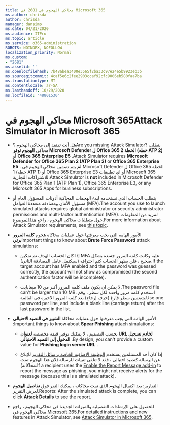 ```yaml
---
title: محاكي الهجوم في 2681 في Microsoft 365
ms.author: chrisda
author: chrisda
manager: dansimp
ms.date: 04/21/2020
ms.audience: ITPro
ms.topic: article
ms.service: o365-administration
ROBOTS: NOINDEX, NOFOLLOW
localization_priority: Normal
ms.custom:
- "2681"
ms.assetid: ''
ms.openlocfilehash: 7b48abea3400e3565f2ba33c97e24e5b9923eb3b
ms.sourcegitcommit: 4caf5e6c2fee2903ccaf92cfc9006eb580faa7ba
ms.translationtype: MT
ms.contentlocale: ar-SA
ms.lasthandoff: 10/29/2020
ms.locfileid: "48801530"
---
```

# <a name="attack-simulator-in-microsoft-365"></a><span data-ttu-id="4db12-102">محاكي الهجوم في Microsoft 365</span><span class="sxs-lookup"><span data-stu-id="4db12-102">Attack Simulator in Microsoft 365</span></span>

- <span data-ttu-id="4db12-103">هل أنت تفتقد إلى محاكي الهجوم ؟</span><span class="sxs-lookup"><span data-stu-id="4db12-103">Are you missing Attack Simulator?</span></span> <span data-ttu-id="4db12-104">يتطلب محاكي **الهجوم توفر Microsoft Defender ل Office 365 الخطة 2 (خطه ATP 2)** أو **Office 365 Enterprise E5** .</span><span class="sxs-lookup"><span data-stu-id="4db12-104">Attack Simulator requires **Microsoft Defender for Office 365 Plan 2 (ATP Plan 2)** or **Office 365 Enterprise E5** .</span></span> <span data-ttu-id="4db12-105">**لم** يتم تضمين محاكي الهجوم في Microsoft Defender ل Office 365 الخطة 1 (خطه ATP 1) أو Office 365 Enterprise E3 أو اي تطبيقات Microsoft 365 للاشتراكات التجارية.</span><span class="sxs-lookup"><span data-stu-id="4db12-105">Attack Simulator is **not** included in Microsoft Defender for Office 365 Plan 1 (ATP Plan 1), Office 365 Enterprise E3, or any Microsoft 365 Apps for business subscriptions.</span></span>

- <span data-ttu-id="4db12-106">يتطلب الحساب الذي تستخدمه لبدء الهجمات المحاكية أذونات المسؤول العام أو مسؤول الأمان ومصادقه متعددة العوامل (MFA).</span><span class="sxs-lookup"><span data-stu-id="4db12-106">The account you use to launch simulated attacks requires global administrator or security administrator permissions and multi-factor authentication (MFA).</span></span> <span data-ttu-id="4db12-107">لمزيد من المعلومات حول متطلبات محاكي الهجوم ، راجع [هذا الموضوع](https://docs.microsoft.com/microsoft-365/security/office-365-security/attack-simulator).</span><span class="sxs-lookup"><span data-stu-id="4db12-107">For more information about Attack Simulator requirements, see [this topic](https://docs.microsoft.com/microsoft-365/security/office-365-security/attack-simulator).</span></span>

- <span data-ttu-id="4db12-108">الأمور الهامه التي يجب معرفتها حول عمليات محاكاة هجوم **كلمه المرور برتي**</span><span class="sxs-lookup"><span data-stu-id="4db12-108">Important things to know about **Brute Force Password** attack simulations:</span></span>

  - <span data-ttu-id="4db12-109">إذا كان الحساب الهدف تم تمكين MFA عليه وكانت كلمه المرور جسده بشكل صحيح ، فلن يظهر الحساب كتم اختراقه (سيكتمل عامل المصادقة الثاني).</span><span class="sxs-lookup"><span data-stu-id="4db12-109">If the target account has MFA enabled and the password was guessed correctly, the account will not show as compromised (the second authentication factor will be incomplete).</span></span>

  - <span data-ttu-id="4db12-110">لا يمكن ان يكون ملف كلمه المرور أكبر من 10 ميغابايت.</span><span class="sxs-lookup"><span data-stu-id="4db12-110">The password file can't be larger than 10 MB.</span></span> <span data-ttu-id="4db12-111">استخدم كلمه مرور واحده لكل سطر ، وقم بتضمين سطر فارغ (حرف إرجاع) بعد كلمه المرور الاخيره في القائمة.</span><span class="sxs-lookup"><span data-stu-id="4db12-111">Use one password per line, and include a blank line (carriage return) after the last password in the list.</span></span>

- <span data-ttu-id="4db12-112">الأمور الهامه التي يجب معرفتها حول عمليات محاكاة **الشبير في التصيد الاحتيالي** :</span><span class="sxs-lookup"><span data-stu-id="4db12-112">Important things to know about **Spear Phishing** attach simulations:</span></span>

  - <span data-ttu-id="4db12-113">بحسب التصميم ، لا يمكنك توفير قيمه مخصصه **لعنوان URL لخادم تسجيل الدخول إلى التصيد الاحتيالي** .</span><span class="sxs-lookup"><span data-stu-id="4db12-113">By design, you can't provide a custom value for **Phishing login server URL** .</span></span>

  - <span data-ttu-id="4db12-114">إذا كان أحد المستلمين يستخدم [الوظيفة الاضافيه الخاصة برسائل التقرير](https://docs.microsoft.com/microsoft-365/security/office-365-security/enable-the-report-message-add-in) للإبلاغ عن الرسالة كتصيد احتيالي ، فقد لا تتلقي تنبيات للرسالة (لان هذا الهجوم تمت محاكاته).</span><span class="sxs-lookup"><span data-stu-id="4db12-114">If a recipient uses the [Enable the Report Message add-in](https://docs.microsoft.com/microsoft-365/security/office-365-security/enable-the-report-message-add-in) to report the message as phishing, you might not receive alerts for the message (because this is a simulated attack).</span></span>

- <span data-ttu-id="4db12-115">التقارير: بعد اكتمال الهجوم الذي تمت محاكاته ، يمكنك النقر فوق **تفاصيل الهجوم** لعرض التقرير.</span><span class="sxs-lookup"><span data-stu-id="4db12-115">Reports: After the simulated attack is complete, you can click **Attack Details** to see the report.</span></span>

- <span data-ttu-id="4db12-116">للحصول علي الإرشادات التفصيلية والميزات الجديدة في محاكي الهجوم ، راجع [محاكي الهجوم في Microsoft 365](https://docs.microsoft.com/microsoft-365/security/office-365-security/attack-simulator).</span><span class="sxs-lookup"><span data-stu-id="4db12-116">For detailed instructions and new features in Attack Simulator, see [Attack Simulator in Microsoft 365](https://docs.microsoft.com/microsoft-365/security/office-365-security/attack-simulator).</span></span>
